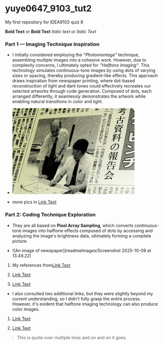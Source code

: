# yuye0647_9103_tut2
My first repository for IDEA9103 quiz 8

**Bold Text** or __Bold Text__
*Italic text* or _Italic Text_


### Part 1 — Imaging Technique Inspiration 

- I initially considered employing the *“Photomontage”* technique, assembling multiple images into a cohesive work. However, due to complexity concerns, I ultimately opted for *”Halftone Imaging“*. This technology simulates continuous-tone images by using dots of varying sizes or spacing, thereby producing gradient-like effects. This approach draws inspiration from newspaper printing, where dot-based reconstruction of light and dark tones could effectively recreates our selected artworks through code generation. Composed of dots, each arranged differently, it seamlessly demonstrates the artwork while enabling natural transitions in color and light.

- ![An image of newspaper](readmeImages/halftone_plugin_example_newspaper.jpg)

- more pics in [Link Text](https://nullprogram.com/blog/2011/10/13/)

### Part 2: Coding Technique Exploration

- They are all based on **Pixel Array Sampling**, which converts continuous-tone images into halftone effects composed of dots by accessing and analyzing the image's brightness data, ultimately forming a complete picture.

- ![An image of newspaper](readmeImages/Screenshot 2025-10-09 at 13.49.22)

1. My references from[Link Text](https://editor.p5js.org/chrsgrbr/sketches/mLNDLCYys)

2. [Link Text](https://editor.p5js.org/steffen.reichelt/sketches/HlcVimzBv)

3. [Link Text](https://editor.p5js.org/p5/sketches/Image_Processing:_Pixel_Array)

- I also consulted two additional links, but they were slightly beyond my current understanding, so I didn't fully grasp the entire process. However, it's evident that halftone imaging technology can also produce color images.

1. [Link Text](https://medium.com/@saissi1701/the-art-of-halftone-in-python-how-to-create-subtly-nuanced-images-with-different-techniques-619265604ce8)

2. [Link Text](https://ggcarvalho.dev/posts/imageproc/)

>This is quote
>over multiple lines
>and on and on it goes.